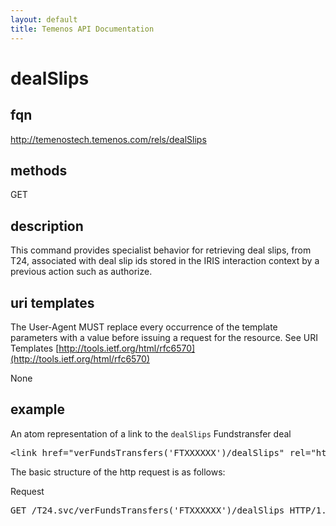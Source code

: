 ```yaml
---
layout: default
title: Temenos API Documentation
---
```


# dealSlips

## fqn
http://temenostech.temenos.com/rels/dealSlips

## methods
GET

## description
This command provides specialist behavior for retrieving deal slips, from T24, associated with deal slip ids stored in the IRIS interaction context by a previous action such as authorize.


## uri templates
The User-Agent MUST replace every occurrence of the template parameters with a value before issuing a request for the resource.  See URI Templates [http://tools.ietf.org/html/rfc6570](http://tools.ietf.org/html/rfc6570)

None


## example
An atom representation of a link to the `dealSlips` Fundstransfer deal
<pre>
&lt;link href="verFundsTransfers('FTXXXXXX')/dealSlips" rel="http://temenostech.temenos.com/rels/dealSlips" type="application/atom+xml;type=entry" title="Preview deal" hreflang="en" length="0" /&gt;
</pre>

The basic structure of the http request is as follows:

Request
<pre>
GET /T24.svc/verFundsTransfers('FTXXXXXX')/dealSlips HTTP/1.1
</pre>